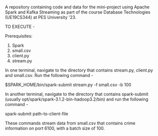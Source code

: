 A repository containing code and data for the mini-project using Apache Spark and Kafka Streaming as part of the course Database Technologies (UE19CS344) at PES University '23. 

TO EXECUTE -

Prerequisites:
  1. Spark
  2. small.csv
  3. client.py
  4. stream.py

In one terminal, navigate to the directory that contains stream.py, client.py and small.csv. Run the following command -
  
  $SPARK_HOME/bin/spark-submit stream.py -f small.csv -b 100
  

In another terminal, navigate to the directory that contains spark-submit (usually opt/spark/spark-3.1.2-bin-hadoop3.2/bin) and run the following command -
  
  spark-submit path-to-client-file
  

These commands stream data from small.csv that contains crime information on port 6100, with a batch size of 100.
